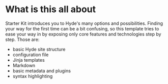 What is this all about
======================

Starter Kit introduces you to Hyde's many options and possibilities.
Finding your way for the first time can be a bit confusing, so this
template tries to ease your way in by exposing only core features and
technologies step by step. Those are:

  * basic Hyde site structure
  * configuration file
  * Jinja templates
  * Markdown
  * basic metadata and plugins
  * syntax highlighting

